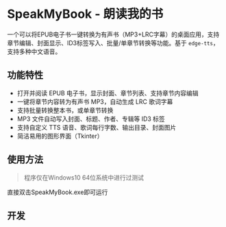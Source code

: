 # SpeakMyBook - 朗读我的书

一个可以将EPUB电子书一键转换为有声书（MP3+LRC字幕）的桌面应用，支持章节编辑、封面显示、ID3标签写入、批量/单章节转换等功能。基于 `edge-tts`，支持多种中文语音。

## 功能特性

- 打开并阅读 EPUB 电子书，显示封面、章节列表、支持章节内容编辑
- 一键将章节内容转为有声书 MP3，自动生成 LRC 歌词字幕
- 支持批量转换整本书，或单章节转换
- MP3 文件自动写入封面、标题、作者、专辑等 ID3 标签
- 支持自定义 TTS 语音、歌词每行字数、输出目录、封面图片
- 简洁易用的图形界面（Tkinter）

## 使用方法

> 程序仅在Windows10 64位系统中进行过测试

直接双击SpeakMyBook.exe即可运行

## 开发






